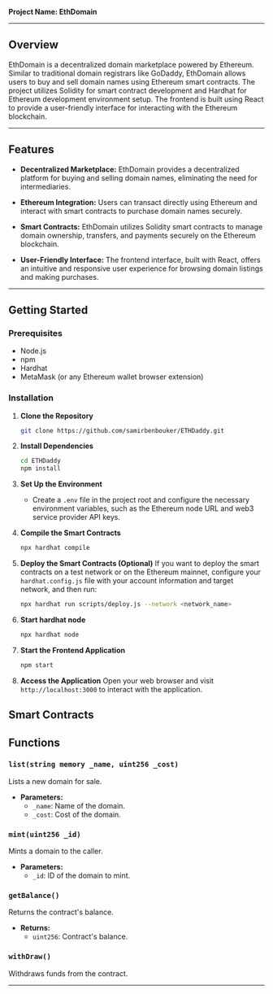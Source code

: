 **Project Name: EthDomain**

---

## Overview

EthDomain is a decentralized domain marketplace powered by Ethereum. Similar to traditional domain registrars like GoDaddy, EthDomain allows users to buy and sell domain names using Ethereum smart contracts. The project utilizes Solidity for smart contract development and Hardhat for Ethereum development environment setup. The frontend is built using React to provide a user-friendly interface for interacting with the Ethereum blockchain.

---

## Features

- **Decentralized Marketplace:** EthDomain provides a decentralized platform for buying and selling domain names, eliminating the need for intermediaries.
  
- **Ethereum Integration:** Users can transact directly using Ethereum and interact with smart contracts to purchase domain names securely.

- **Smart Contracts:** EthDomain utilizes Solidity smart contracts to manage domain ownership, transfers, and payments securely on the Ethereum blockchain.

- **User-Friendly Interface:** The frontend interface, built with React, offers an intuitive and responsive user experience for browsing domain listings and making purchases.

---

## Getting Started

### Prerequisites

- Node.js
- npm
- Hardhat
- MetaMask (or any Ethereum wallet browser extension)

### Installation
1. **Clone the Repository**
   ```bash
   git clone https://github.com/samirbenbouker/ETHDaddy.git
   ```

2. **Install Dependencies**
   ```bash
   cd ETHDaddy
   npm install
   ```

3. **Set Up the Environment**
   - Create a `.env` file in the project root and configure the necessary environment variables, such as the Ethereum node URL and web3 service provider API keys.

4. **Compile the Smart Contracts**
   ```bash
   npx hardhat compile
   ```

5. **Deploy the Smart Contracts (Optional)**
   If you want to deploy the smart contracts on a test network or on the Ethereum mainnet, configure your `hardhat.config.js` file with your account information and target network, and then run:
   ```bash
   npx hardhat run scripts/deploy.js --network <network_name>
   ```

6. **Start hardhat node**
   ```bash
   npx hardhat node
   ```

7. **Start the Frontend Application**
   ```bash
   npm start
   ```

8. **Access the Application**
   Open your web browser and visit `http://localhost:3000` to interact with the application.

## Smart Contracts

## Functions

### `list(string memory _name, uint256 _cost)`

Lists a new domain for sale.

- **Parameters:**
  - `_name`: Name of the domain.
  - `_cost`: Cost of the domain.

### `mint(uint256 _id)`

Mints a domain to the caller.

- **Parameters:**
  - `_id`: ID of the domain to mint.

### `getBalance()`

Returns the contract's balance.

- **Returns:**
  - `uint256`: Contract's balance.

### `withDraw()`

Withdraws funds from the contract.

---
